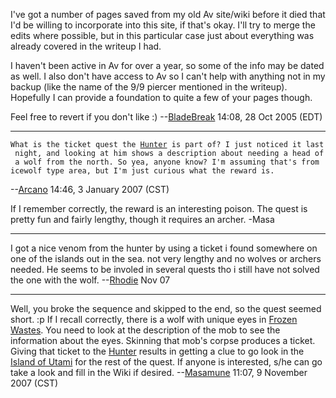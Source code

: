 I've got a number of pages saved from my old Av site/wiki before it died
that I'd be willing to incorporate into this site, if that's okay. I'll
try to merge the edits where possible, but in this particular case just
about everything was already covered in the writeup I had.

I haven't been active in Av for over a year, so some of the info may be
dated as well. I also don't have access to Av so I can't help with
anything not in my backup (like the name of the 9/9 piercer mentioned in
the writeup). Hopefully I can provide a foundation to quite a few of
your pages though.

Feel free to revert if you don't like :)
--[BladeBreak](User:BladeBreak "wikilink") 14:08, 28 Oct 2005 (EDT)

------------------------------------------------------------------------

  
`What is the ticket quest the `[`Hunter`](Hunter "wikilink")` is part of? I just noticed it last night, and looking at him shows a description about needing a head of a wolf from the north. So yea, anyone know? I'm assuming that's from icewolf type area, but I'm just curious what the reward is.`

--[Arcano](User:Arcano "wikilink") 14:46, 3 January 2007 (CST)

If I remember correctly, the reward is an interesting poison. The quest
is pretty fun and fairly lengthy, though it requires an archer. -Masa

------------------------------------------------------------------------

I got a nice venom from the hunter by using a ticket i found somewhere
on one of the islands out in the sea. not very lengthy and no wolves or
archers needed. He seems to be involed in several quests tho i still
have not solved the one with the wolf.
--[Rhodie](User:Rhodie "wikilink") Nov 07

------------------------------------------------------------------------

Well, you broke the sequence and skipped to the end, so the quest seemed
short. :p If I recall correctly, there is a wolf with unique eyes in
[Frozen Wastes](:Category:Frozen_Wastes "wikilink"). You need to look at
the description of the mob to see the information about the eyes.
Skinning that mob's corpse produces a ticket. Giving that ticket to the
[Hunter](Hunter_(Shadow_Keep) "wikilink") results in getting a clue to
go look in the [Island of Utami](:Category:_Island_Of_Utami "wikilink")
for the rest of the quest. If anyone is interested, s/he can go take a
look and fill in the Wiki if desired.
--[Masamune](User:Masamune "wikilink") 11:07, 9 November 2007 (CST)
